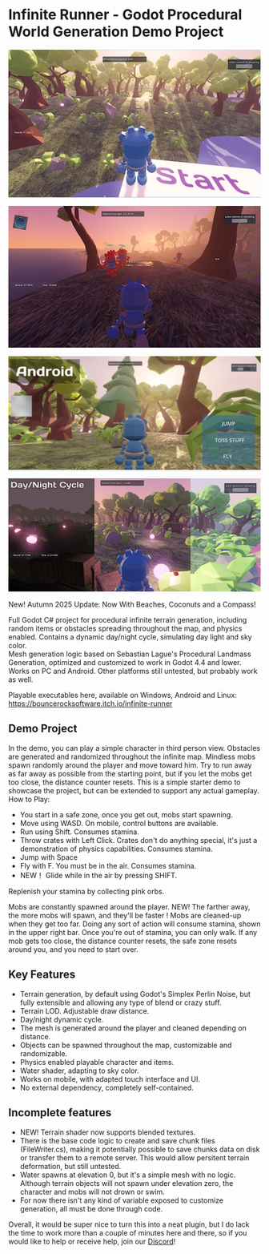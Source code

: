 # Infinite Runner - Godot Procedural World Generation Demo Project

![Alt Text](./images/screenshot_5.jpg.jpg)

![Alt Text](./images/screenshot_6.jpg)

![Alt Text](./images/screenshot_1_android.jpg)

![Alt Text](./images/screenshot_6_daynight.jpg)


New! Autumn 2025 Update: Now With Beaches, Coconuts and a Compass!

Full Godot C# project for procedural infinite terrain generation, including random items or obstacles spreading throughout the map, and physics enabled. 
Contains a dynamic day/night cycle, simulating day light and sky color.  
Mesh generation logic based on Sebastian Lague's Procedural Landmass Generation, optimized and customized to work in Godot 4.4 and lower. Works on PC and Android. Other platforms still untested, but probably work as well.

Playable executables here, available on Windows, Android and Linux: https://bouncerocksoftware.itch.io/infinite-runner

## Demo Project
In the demo, you can play a simple character in third person view. Obstacles are generated and randomized throughout the infinite map. Mindless mobs spawn randomly around the player and move toward him. Try to run away as far away as possible from the starting point, but if you let the mobs get too close, the distance counter resets.
This is a simple starter demo to showcase the project, but can be extended to support any actual gameplay.
How to Play:
- You start in a safe zone, once you get out, mobs start spawning.
- Move using WASD. On mobile, control buttons are available.
- Run using Shift. Consumes stamina.
- Throw crates with Left Click. Crates don't do anything special, it's just a demonstration of physics capabilities. Consumes stamina.
- Jump with Space
- Fly with F. You must be in the air. Consumes stamina.
- NEW！ Glide while in the air by pressing SHIFT.

Replenish your stamina by collecting pink orbs.

Mobs are constantly spawned around the player. NEW! The farther away, the more mobs will spawn, and they'll be faster !
Mobs are cleaned-up when they get too far.
Doing any sort of action will consume stamina, shown in the upper right bar. Once you're out of stamina, you can only walk. 
If any mob gets too close, the distance counter resets, the safe zone resets around you, and you need to start over.

## Key Features
- Terrain generation, by default using Godot's Simplex Perlin Noise, but fully extensible and allowing any type of blend or crazy stuff.
- Terrain LOD. Adjustable draw distance.
- Day/night dynamic cycle. 
- The mesh is generated around the player and cleaned depending on distance.
- Objects can be spawned throughout the map, customizable and randomizable.
- Physics enabled playable character and items.
- Water shader, adapting to sky color.
- Works on mobile, with adapted touch interface and UI.
- No external dependency, completely self-contained.
  
## Incomplete features
- NEW! Terrain shader now supports blended textures.
- There is the base code logic to create and save chunk files (FileWriter.cs), making it potentially possible to save chunks data on disk or transfer them to a remote server. This would allow persitent terrain deformation, but still untested.
- Water spawns at elevation 0, but it's a simple mesh with no logic. Although terrain objects will not spawn under elevation zero, the character and mobs will not drown or swim.
- For now there isn't any kind of variable exposed to customize generation, all must be done through code.

Overall, it would be super nice to turn this into a neat plugin, but I do lack the time to work more than a couple of minutes here and there, so if you would like to help or receive help, join our [Discord](https://discord.gg/JhnQwUpFBm)! 
